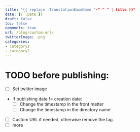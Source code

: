 ```yaml
---
title: "{{ replace .TranslationBaseName "-" " " | title }}"
date: {{ .Date }}
draft: false
toc: false
comments: true
url: /blog/custom-url/
twitterImage: .png
categories:
- category1
- category2
---
```


# TODO before publishing:

* [ ] Set twitter image
* If publishing date != creation date:
    * [ ] Change the timestamp in the front matter
    * [ ] Change the timestamp in the directory name
* [ ] Custom URL if needed, otherwise remove the tag.
* [ ] more

<!--more-->

